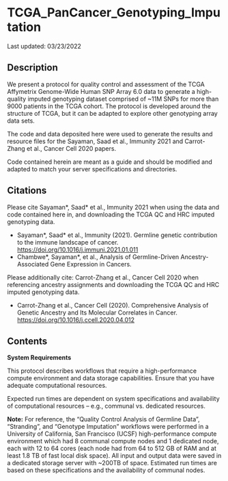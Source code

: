 # TCGA_PanCancer_Genotyping_Imputation

Last updated: 03/23/2022

## Description
We present a protocol for quality control and assessment of the TCGA Affymetrix Genome-Wide Human SNP Array 6.0 data to generate a high-quality imputed genotyping dataset comprised of ~11M SNPs for more than 9000 patients in the TCGA cohort. The protocol is developed around the structure of TCGA, but it can be adapted to explore other genotyping array data sets.

The code and data deposited here were used to generate the results and resource files for the Sayaman, Saad et al., Immunity 2021 and Carrot-Zhang et al., Cancer Cell 2020 papers.

Code contained herein are meant as a guide and should be modified and adapted to match your server specifications and directories.


## Citations
Please cite Sayaman*, Saad* et al., Immunity 2021 when using the data and code contained here in, and downloading the TCGA QC and HRC imputed genotyping data. 
* Sayaman*, Saad* et al., Immunity (2021). Germline genetic contribution to the immune landscape of cancer. https://doi.org/10.1016/j.immuni.2021.01.011
* Chambwe*, Sayaman*, et al., Analysis of Germline-Driven Ancestry-Associated Gene Expression in Cancers.

Please additionally cite: Carrot-Zhang et al., Cancer Cell 2020 when referencing ancestry assignments and downloading the TCGA QC and HRC imputed genotyping data.
* Carrot-Zhang et al., Cancer Cell (2020). Comprehensive Analysis of Genetic Ancestry and Its Molecular Correlates in Cancer. https://doi.org/10.1016/j.ccell.2020.04.012


## Contents
**System Requirements**

This protocol describes workflows that require a high-performance compute environment and data storage capabilities. Ensure that you have adequate computational resources. 

Expected run times are dependent on system specifications and availability of computational resources – e.g., communal vs. dedicated resources. 

**Note:** For reference, the “Quality Control Analysis of Germline Data”, “Stranding”, and “Genotype Imputation” workflows were performed in a University of California, San Francisco (UCSF) high-performance compute environment which had 8 communal compute nodes and 1 dedicated node, each with 12 to 64 cores (each node had from 64 to 512 GB of RAM and at least 1.8 TB of fast local disk space). All input and output data were saved in a dedicated storage server with ~200TB of space. Estimated run times are based on these specifications and the availability of communal nodes.     



